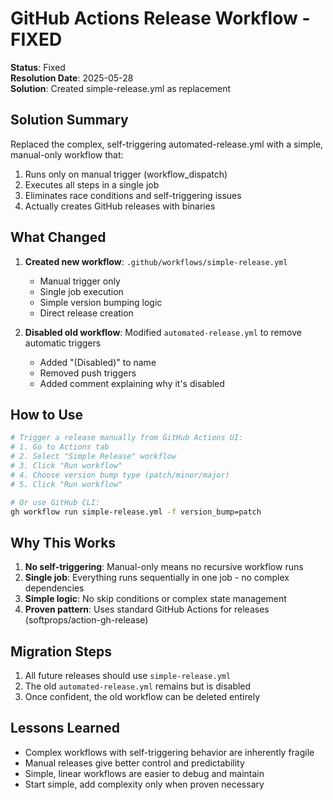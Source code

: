 # GitHub Actions Release Workflow - FIXED

**Status**: Fixed  
**Resolution Date**: 2025-05-28  
**Solution**: Created simple-release.yml as replacement

## Solution Summary

Replaced the complex, self-triggering automated-release.yml with a simple, manual-only workflow that:
1. Runs only on manual trigger (workflow_dispatch)
2. Executes all steps in a single job
3. Eliminates race conditions and self-triggering issues
4. Actually creates GitHub releases with binaries

## What Changed

1. **Created new workflow**: `.github/workflows/simple-release.yml`
   - Manual trigger only
   - Single job execution
   - Simple version bumping logic
   - Direct release creation

2. **Disabled old workflow**: Modified `automated-release.yml` to remove automatic triggers
   - Added "(Disabled)" to name
   - Removed push triggers
   - Added comment explaining why it's disabled

## How to Use

```bash
# Trigger a release manually from GitHub Actions UI:
# 1. Go to Actions tab
# 2. Select "Simple Release" workflow
# 3. Click "Run workflow"
# 4. Choose version bump type (patch/minor/major)
# 5. Click "Run workflow"

# Or use GitHub CLI:
gh workflow run simple-release.yml -f version_bump=patch
```

## Why This Works

1. **No self-triggering**: Manual-only means no recursive workflow runs
2. **Single job**: Everything runs sequentially in one job - no complex dependencies
3. **Simple logic**: No skip conditions or complex state management
4. **Proven pattern**: Uses standard GitHub Actions for releases (softprops/action-gh-release)

## Migration Steps

1. All future releases should use `simple-release.yml`
2. The old `automated-release.yml` remains but is disabled
3. Once confident, the old workflow can be deleted entirely

## Lessons Learned

- Complex workflows with self-triggering behavior are inherently fragile
- Manual releases give better control and predictability
- Simple, linear workflows are easier to debug and maintain
- Start simple, add complexity only when proven necessary